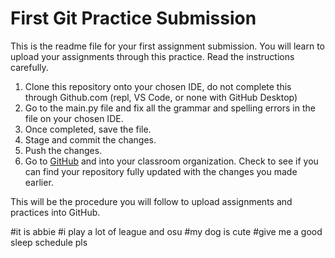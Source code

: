 # First Git Practice Submission
This is the readme file for your first assignment submission. You will learn to upload your assignments through this practice. Read the instructions carefully.

1. Clone this repository onto your chosen IDE, do not complete this through Github.com (repl, VS Code, or none with GitHub Desktop)
2. Go to the main.py file and fix all the grammar and spelling errors in the file on your chosen IDE.
3. Once completed, save the file.
4. Stage and commit the changes.
5. Push the changes.
6. Go to [GitHub](https://www.github.com) and into your classroom organization. Check to see if you can find your repository fully updated with the changes you made earlier.

This will be the procedure you will follow to upload assignments and practices into GitHub.





#it is abbie
#i play a lot of league and osu
#my dog is cute
#give me a good sleep schedule pls